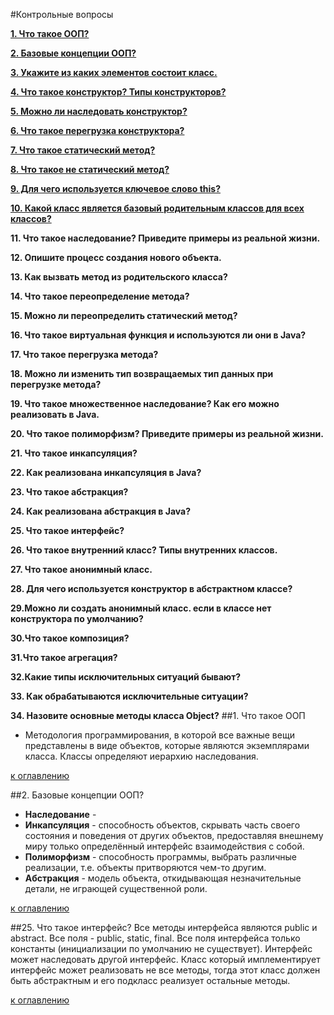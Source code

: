 #Контрольные вопросы

[**1. Что такое ООП?**](##-1.-Что-такое-ООП)

[**2. Базовые концепции ООП?**](##2.-Базовые-концепции-ООП?)

[**3. Укажите из каких элементов состоит класс.**]()

[**4. Что такое конструктор? Типы конструкторов?**]()

[**5. Можно ли наследовать конструктор?**]()

[**6. Что такое перегрузка конструктора?**]()

[**7. Что такое статический метод?**]()

[**8. Что такое не статический метод?**]()

[**9. Для чего используется ключевое слово this?**]()

[**10. Какой класс является базовый родительным классов для всех классов?**]()

**11. Что такое наследование? Приведите примеры из реальной жизни.**

**12. Опишите процесс создания нового объекта.**

**13. Как вызвать метод из родительского класса?**

**14. Что такое переопределение метода?**

**15. Можно ли переопределить статический метод?**

**16. Что такое виртуальная функция и используются ли они в Java?**

**17. Что такое перегрузка метода?**

**18. Можно ли изменить тип возвращаемых тип данных при перегрузке метода?**

**19. Что такое множественное наследование? Как его можно реализовать в Java.**

**20. Что такое полиморфизм? Приведите примеры из реальной жизни.**

**21. Что такое инкапсуляция?**

**22. Как реализована инкапсуляция в Java?**

**23. Что такое абстракция?**

**24. Как реализована абстракция в Java?**

**25. Что такое интерфейс?**

**26. Что такое внутренний класс? Типы внутренних классов.**

**27. Что такое анонимный класс.**

**28. Для чего используется конструктор в абстрактном классе?**

**29.Можно ли создать анонимный класс. если в классе нет конструктора по умолчанию?**

**30.Что такое композиция?**

**31.Что такое агрегация?**

**32.Какие типы исключительных ситуаций бывают?**

**33. Как обрабатываются исключительные ситуации?**

**34. Назовите основные методы класса Object?**
##1. Что такое ООП
- Методология программирования, в которой все важные вещи представлены в виде объектов,
 которые являются экземплярами класса. Классы определяют иерархию наследования.

[к оглавлению](#Контрольные-вопросы)

##2. Базовые концепции ООП?
* **Наследование** - 
* **Инкапсуляция** - способность объектов, скрывать часть своего состояния и поведения от других объектов, 
предоставляя внешнему миру только определённый интерфейс взаимодействия с собой.
* **Полиморфизм** - способность программы, выбрать различные реализации, т.е. объекты притворяются чем-то другим.
* **Абстракция** - модель объекта, откидывающая незначительные детали, не играющей существенной роли.

[к оглавлению](#Контрольные-вопросы)

##25. Что такое интерфейс?
Все методы интерфейса являются public и abstract.
Все поля - public, static, final.
Все поля интерфейса только константы (инициализации по умолчанию не существует).
Интерфейс может наследовать другой интерфейс.
Класс который имплементирует интерфейс может реализовать не все методы,
тогда этот класс должен быть абстрактным и его подкласс реализует остальные методы.

[к оглавлению](#Контрольные-вопросы)